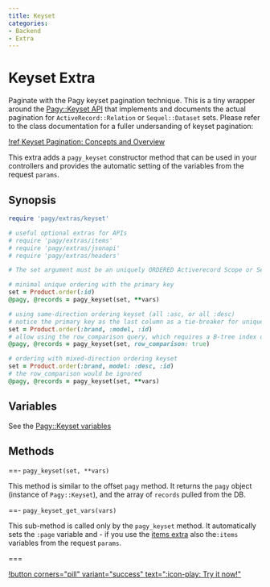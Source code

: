 ```yaml
---
title: Keyset
categories:
- Backend
- Extra
---
```


# Keyset Extra

Paginate with the Pagy keyset pagination technique. This is a tiny wrapper around the 
[Pagy::Keyset API](/docs/api/keyset.md) that implements and documents the actual pagination for `ActiveRecord::Relation` or 
`Sequel::Dataset` sets.  Please refer to the class documentation for a fuller undersanding of keyset pagination:

[!ref Keyset Pagination: Concepts and Overview](/docs/api/keyset.md)

This extra adds a `pagy_keyset` constructor method that can be used in your controllers and provides the automatic setting of the 
variables from the request `params`.

## Synopsis

```ruby pagy.rb (initializer)
require 'pagy/extras/keyset'

# useful optional extras for APIs
# require 'pagy/extras/items'
# require 'pagy/extras/jsonapi'
# require 'pagy/extras/headers'
```

```ruby Controller (action)
# The set argument must be an uniquely ORDERED Activerecord Scope or Sequel Dataset 

# minimal unique ordering with the primary key
set = Product.order(:id)
@pagy, @records = pagy_keyset(set, **vars)

# using same-direction ordering keyset (all :asc, or all :desc) 
# notice the primary key as the last column as a tie-breaker for uniqueness
set = Product.order(:brand, :model, :id)
# allow using the row_comparison query, which requires a B-tree index ordered exactly as the set (for performance)
@pagy, @records = pagy_keyset(set, row_comparison: true)

# ordering with mixed-direction ordering keyset
set = Product.order(:brand, model: :desc, :id)
# the row_comparison would be ignored 
@pagy, @records = pagy_keyset(set, **vars)
```

## Variables

See the [Pagy::Keyset variables](/docs/api/keyset.md#variables)

## Methods

==- `pagy_keyset(set, **vars)`

This method is similar to the offset `pagy` method. It returns the `pagy` object (instance of `Pagy::Keyset`), and the array 
of `records` pulled from the DB.

==- `pagy_keyset_get_vars(vars)`

This sub-method is called only by the `pagy_keyset` method. It automatically sets the `:page` variable and - if you use the 
[items extra](/docs/extras/items.md) also the`:items` variables from the request `params`.

===

[!button corners="pill" variant="success" text=":icon-play: Try it now!"](/playground.md#5-keyset-app)
